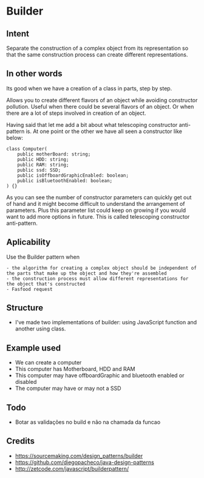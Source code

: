 # Builder

## Intent
Separate the construction of a complex object from its representation so that the same construction process can create different representations.

## In other words
Its good when we have a creation of a class in parts, step by step.

Allows you to create different flavors of an object while avoiding constructor pollution. Useful when there could be several flavors of an object. Or when there are a lot of steps involved in creation of an object.

Having said that let me add a bit about what telescoping constructor anti-pattern is. At one point or the other we have all seen a constructor like below:

```
class Computer(
    public motherBoard: string;
    public HDD: string;
    public RAM: string;
    public ssd: SSD;
    public isOffboardGraphicEnabled: boolean;
    public isBluetoothEnabled: boolean;
) {}
```
As you can see the number of constructor parameters can quickly get out of hand and it might become difficult to understand the arrangement of parameters. Plus this parameter list could keep on growing if you would want to add more options in future. This is called telescoping constructor anti-pattern.

## Aplicability
Use the Builder pattern when

    - the algorithm for creating a complex object should be independent of the parts that make up the object and how they're assembled
    - the construction process must allow different representations for the object that's constructed
    - Fasfood request

## Structure

- I've made two implementations of builder:  using JavaScript function and another using class.
  
## Example used

- We can create a computer
- This computer has Motherboard, HDD and RAM
- This computer may have offboardGraphic and bluetooth enabled or disabled
- The computer may have or may not a SSD

## Todo
- Botar as validações no build  e não na chamada da funcao

## Credits

- https://sourcemaking.com/design_patterns/builder
- https://github.com/diegopacheco/java-design-patterns
- http://zetcode.com/javascript/builderpattern/